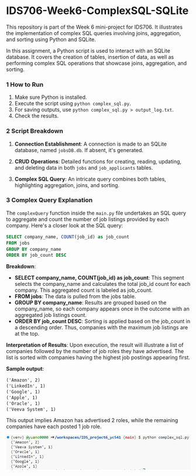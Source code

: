 
# IDS706-Week6-ComplexSQL-SQLite

This repository is part of the Week 6 mini-project for IDS706. It illustrates the implementation of complex SQL queries involving joins, aggregation, and sorting using Python and SQLite.

In this assignment, a Python script is used to interact with an SQLite database. It covers the creation of tables, insertion of data, as well as performing complex SQL operations that showcase joins, aggregation, and sorting.

### 1 How to Run

1. Make sure Python is installed.
2. Execute the script using `python complex_sql.py`.
3. For saving outputs, use `python complex_sql.py > output_log.txt`.
4. Check the results.

### 2 Script Breakdown

1. **Connection Establishment**:
    A connection is made to an SQLite database, named `jobsDB.db`. If absent, it's generated.
    
2. **CRUD Operations**:
    Detailed functions for creating, reading, updating, and deleting data in both `jobs` and `job_applicants` tables.

3. **Complex SQL Query**:
    An intricate query combines both tables, highlighting aggregation, joins, and sorting.

### 3 Complex Query Explanation

The `complexQuery` function inside the `main.py` file undertakes an SQL query to aggregate and count the number of job listings provided by each company. Here's a closer look at the SQL query:

```sql
SELECT company_name, COUNT(job_id) as job_count
FROM jobs
GROUP BY company_name
ORDER BY job_count DESC
```

**Breakdown**:
- **SELECT company_name, COUNT(job_id) as job_count**: This segment selects the company_name and calculates the total job_id count for each company. This aggregated count is labeled as job_count.
- **FROM jobs**: The data is pulled from the jobs table.
- **GROUP BY company_name**: Results are grouped based on the company_name, so each company appears once in the outcome with an aggregated job listings count.
- **ORDER BY job_count DESC**: Sorting is applied based on the job_count in a descending order. Thus, companies with the maximum job listings are at the top.

**Interpretation of Results**:
Upon execution, the result will illustrate a list of companies followed by the number of job roles they have advertised. The list is sorted with companies having the highest job postings appearing first.

**Sample output**:
```
('Amazon', 2)
('LinkedIn', 1)
('Google', 1)
('Apple', 1)
('Oracle', 1)
('Veeva System', 1)
```
This output implies Amazon has advertised 2 roles, while the remaining companies have each posted 1 job role.

![Alt text](images/result.PNG)
